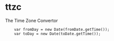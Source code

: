 # ttzc
The Time Zone Convertor
```
    var fromDay = new Date(fromDate.getTime());
    var toDay = new Date(toDate.getTime());
```
